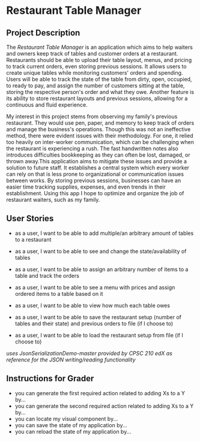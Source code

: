[//]: # (# My Personal Project)

[//]: # ()
[//]: # (## A subtitle)

[//]: # ()
[//]: # (A *bulleted* list:)

[//]: # (- item 1)

[//]: # (- item 2)

[//]: # (- item 3)

[//]: # ()
[//]: # (An example of text with **bold** and *italic* fonts.)

# Restaurant Table Manager

## Project Description

The *Restaurant Table Manager* is an application which aims to help waiters and owners keep track of tables and customer
orders at a restaurant. Restaurants should be able to upload their table layout, menus, and pricing to track current 
orders, even storing previous sessions. It allows users to create unique tables while monitoring customers' orders and 
spending. Users will be able to track the state of the table from dirty, open, occupied, to ready to pay, and assign 
the number of customers sitting at the table, storing the respective person's order and what they owe. Another feature
is its ability to store restaurant layouts and previous sessions, allowing for a continuous and fluid experience.

My interest in this project stems from observing my family's previous restaurant. They would use pen, paper, and memory
to keep track of orders and manage the business's operations. Though this was not an ineffective method, there were
evident issues with their methodology. For one, it relied too heavily on inter-worker communication, which can be
challenging when the restaurant is experiencing a rush. The fast handwritten notes also introduces difficulties
bookkeeping as they can often be lost, damaged, or thrown away.This application aims to mitigate these issues and 
provide a solution to future staff. It establishes a central system which every worker can rely on that is less prone
to organizational or communication issues between works. By storing previous sessions, businesses can have an easier
time tracking supplies, expenses, and even trends in their establishment. Using this app I hope to optimize and organize
the job of restaurant waiters, such as my family.

## User Stories

- as a user, I want to be able to add multiple/an arbitrary amount of tables to a restaurant 
- as a user, I want to be able to see and change the state/availability of tables
- as a user, I want to be able to assign an arbitrary number of items to a table and track the orders
- as a user, I want to be able to see a menu with prices and assign ordered items to a table based on it
- as a user, I want to be able to view how much each table owes

- as a user, I want to be able to save the restaurant setup (number of tables and their state) and previous orders to file (if I choose to)
- as a user, I want to be able to load the restaurant setup from file (if I choose to)

*uses JsonSerializationDemo-master provided by CPSC 210 edX as reference for the JSON writing/reading functionality*

## Instructions for Grader

- you can generate the first required action related to adding Xs to a Y by...
- you can generate the second required action related to adding Xs to a Y by...
- you can locate my visual component by...
- you can save the state of my application by...
- you can reload the state of my application by...